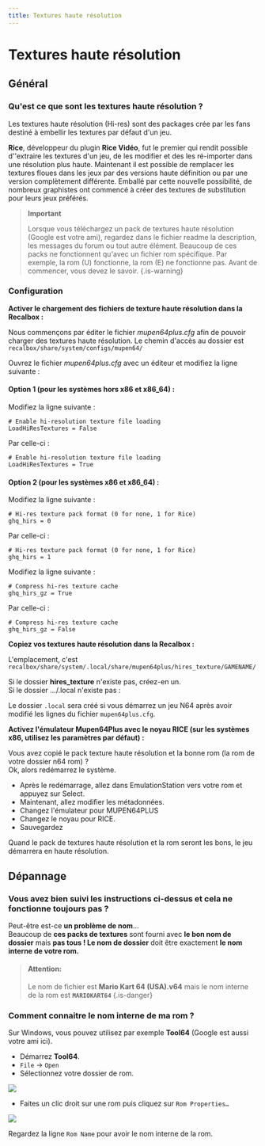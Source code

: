 ```yaml
---
title: Textures haute résolution
---
```


# Textures haute résolution

## Général <a id="general"></a>

### Qu'est ce que sont les textures haute résolution ? <a id="quest-ce-que-sont-les-textures-haute-resolution"></a>

Les textures haute résolution \(Hi-res\) sont des packages crée par les fans destiné à embellir les textures par défaut d'un jeu.

**Rice**, développeur du plugin **Rice Vidéo**, fut le premier qui rendit possible d''extraire les textures d'un jeu, de les modifier et des les ré-importer dans une résolution plus haute. Maintenant il est possible de remplacer les textures floues dans les jeux par des versions haute définition ou par une version complètement différente. Emballé par cette nouvelle possibilité, de nombreux graphistes ont commencé à créer des textures de substitution pour leurs jeux préférés.


>**Important**
>
>Lorsque vous téléchargez un pack de textures haute résolution \(Google est votre ami\), regardez dans le fichier readme la description, les messages du forum ou tout autre élément. Beaucoup de ces packs ne fonctionnent qu'avec un fichier rom spécifique. Par exemple, la rom \(U\) fonctionne, la rom \(E\) ne fonctionne pas. Avant de commencer, vous devez le savoir.
{.is-warning}

### Configuration

**Activer le chargement des fichiers de texture haute résolution dans la Recalbox :**

Nous commençons par éditer le fichier _mupen64plus.cfg_ afin de pouvoir charger des textures haute résolution. Le chemin d'accès au dossier est `recalbox/share/system/configs/mupen64/`

Ouvrez le fichier _mupen64plus.cfg_ avec un éditeur et modifiez la ligne suivante :

#### **Option 1 \(pour les systèmes hors x86 et x86\_64\)** : 

Modifiez la ligne suivante :

```text
# Enable hi-resolution texture file loading
LoadHiResTextures = False
```

Par celle-ci :

```text
# Enable hi-resolution texture file loading
LoadHiResTextures = True
```

#### **Option 2 \(pour les systèmes x86 et x86\_64\) :**

Modifiez la ligne suivante :

```text
# Hi-res texture pack format (0 for none, 1 for Rice)
ghq_hirs = 0
```

Par celle-ci :

```text
# Hi-res texture pack format (0 for none, 1 for Rice)
ghq_hirs = 1
```

Modifiez la ligne suivante :

```text
# Compress hi-res texture cache
ghq_hirs_gz = True
```

Par celle-ci :

```text
# Compress hi-res texture cache
ghq_hirs_gz = False
```

**Copiez vos textures haute résolution dans la Recalbox :**

L'emplacement, c'est `recalbox/share/system/.local/share/mupen64plus/hires_texture/GAMENAME/`

Si le dossier **hires\_texture** n'existe pas, créez-en un.  
Si le dossier .../.local n'existe pas :

Le dossier `.local` sera créé si vous démarrez un jeu N64 après avoir modifié les lignes du fichier `mupen64plus.cfg`.

**Activez l'émulateur Mupen64Plus avec le noyau RICE \(sur les systèmes x86, utilisez les paramètres par défaut\) :**

Vous avez copié le pack texture haute résolution et la bonne rom \(la rom de votre dossier n64 rom\) ?  
Ok, alors redémarrez le système.

* Après le redémarrage, allez dans EmulationStation vers votre rom et appuyez sur Select.
* Maintenant, allez modifier les métadonnées.
* Changez l'émulateur pour MUPEN64PLUS
* Changez le noyau pour RICE.
* Sauvegardez

Quand le pack de textures haute résolution et la rom seront les bons, le jeu démarrera en haute résolution.

## Dépannage <a id="depannage"></a>

### Vous avez bien suivi les instructions ci-dessus et cela ne fonctionne toujours pas ? <a id="vous-avez-bien-suivi-les-instructions-ci-dessus-et-cela-ne-fonctionne-toujours-pas"></a>

Peut-être est-ce **un problème de nom**...  
Beaucoup de **ces packs de textures** sont fourni avec **le bon nom de dossier** mais **pas tous ! Le nom de dossier** doit être exactement **le nom interne de votre rom.**


>#### Attention: <a id="attention"></a>
>
>Le nom de fichier est **Mario Kart 64 \(USA\).v64** mais le nom interne de la rom est **`MARIOKART64`**
{.is-danger}

### Comment connaitre le nom interne de ma rom ? <a id="comment-connaitre-le-nom-interne-de-ma-rom"></a>

Sur Windows, vous pouvez utilisez par exemple **Tool64** \(Google est aussi votre ami ici\).

* Démarrez **Tool64**.
* `File` -&gt; `Open`
* Sélectionnez votre dossier de rom.

![](https://cloud.githubusercontent.com/assets/21189571/24712193/7c626906-1a22-11e7-942b-d1701ebe6dc6.png)

* Faites un clic droit sur une rom puis cliquez sur `Rom Properties…`

![](https://cloud.githubusercontent.com/assets/21189571/24712198/82bb47a0-1a22-11e7-9546-baa23e74b550.png)

Regardez la ligne `Rom Name` pour avoir le nom interne de la rom.

